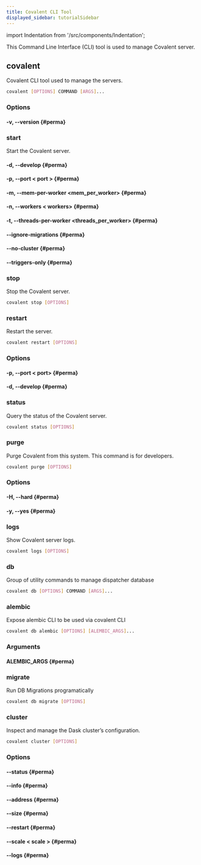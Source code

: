 ```yaml
---
title: Covalent CLI Tool
displayed_sidebar: tutorialSidebar
---
```


import Indentation from '/src/components/Indentation';

This Command Line Interface (CLI) tool is used to manage Covalent server.

## covalent

Covalent CLI tool used to manage the servers.

```bash
covalent [OPTIONS] COMMAND [ARGS]...
```

### Options

#### -v, --version {#perma}

<Indentation md='Display version information.'/>

### start

Start the Covalent server.

#### -d, --develop {#perma}

<Indentation md='Start the server in developer mode.'/>

#### -p, --port < port > {#perma}

<Indentation md='Start the server in developer mode.'/>
<Indentation md='**DEFAULT**'/>
<Indentation md='`48008`'/>

#### -m, --mem-per-worker <mem_per_worker> {#perma}

<Indentation md='Memory limit per worker in (GB). Provide strings like 1gb/1GB or 0 for no limits'/>

#### -n, --workers < workers> {#perma}

<Indentation md='Number of workers to start covalent with.'/>

#### -t, --threads-per-worker <threads_per_worker> {#perma}

<Indentation md='Number of CPU threads per worker'/>

#### --ignore-migrations {#perma}

<Indentation md='Start the server without requiring migrations'/>
<Indentation md='**DEFAULT**'/>
<Indentation md='`False`'/>

#### --no-cluster {#perma}

<Indentation md='Start the server without Dask'/>
<Indentation md='**DEFAULT**'/>
<Indentation md='`False`'/>

#### --triggers-only {#perma}

<Indentation md='Start only the Triggers server'/>
<Indentation md='**DEFAULT**'/>
<Indentation md='`False`'/>

### stop

Stop the Covalent server.

```bash
covalent stop [OPTIONS]
```

### restart

Restart the server.

```bash
covalent restart [OPTIONS]
```

### Options

#### -p, --port < port> {#perma}

<Indentation md='Restart Covalent server on a different port.'/>

#### -d, --develop {#perma}

<Indentation md='Start the server in developer mode.'/>

### status

Query the status of the Covalent server.

```bash
covalent status [OPTIONS]
```

### purge

Purge Covalent from this system. This command is for developers.

```bash
covalent purge [OPTIONS]
```

### Options

#### -H, --hard {#perma}

<Indentation md='Perform a hard purge, deleting the DB as well. [default: False]'/>

#### -y, --yes {#perma}

<Indentation md='Approve without showing the warning. [default: False]'/>

### logs

Show Covalent server logs.

```bash
covalent logs [OPTIONS]
```

### db

Group of utility commands to manage dispatcher database

```bash
covalent db [OPTIONS] COMMAND [ARGS]...
```

### alembic

Expose alembic CLI to be used via covalent CLI

```bash
covalent db alembic [OPTIONS] [ALEMBIC_ARGS]...
```

### Arguments

#### ALEMBIC_ARGS {#perma}

<Indentation md='Optional argument(s)'/>

### migrate

Run DB Migrations programatically

```bash
covalent db migrate [OPTIONS]
```

### cluster

Inspect and manage the Dask cluster’s configuration.

```bash
covalent cluster [OPTIONS]
```

### Options

#### --status {#perma}

<Indentation md='Show Dask cluster status'/>

#### --info {#perma}

<Indentation md='Retrieve Dask cluster info'/>

#### --address {#perma}

<Indentation md='Fetch connection information of the cluster scheduler/workers'/>

#### --size {#perma}

<Indentation md='Return number of active workers in the cluster'/>

#### --restart {#perma}

<Indentation md='Restart the cluster'/>

#### --scale < scale > {#perma}

<Indentation md='Scale cluster by adding/removing workers to match *nworkers*'/>
<Indentation md='*DEFAULT*'/>
<Indentation md='`2`'/>

#### --logs {#perma}

<Indentation md='Show Dask cluster logs'/>
